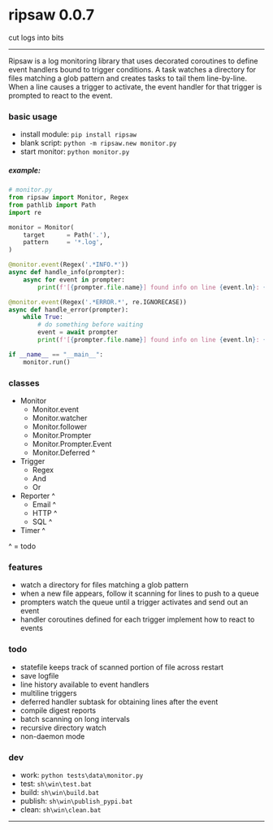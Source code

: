 # ripsaw 0.0.7
cut logs into bits

---

Ripsaw is a log monitoring library that uses decorated coroutines to define event handlers bound to trigger conditions. 
A task watches a directory for files matching a glob pattern and creates tasks to tail them line-by-line.
When a line causes a trigger to activate, the event handler for that trigger is prompted to react to the event. 

### basic usage
* install module: `pip install ripsaw` 
* blank script: `python -m ripsaw.new monitor.py`
* start monitor: `python monitor.py`

##### example:
```python
# monitor.py
from ripsaw import Monitor, Regex
from pathlib import Path
import re

monitor = Monitor(
    target      = Path('.'),
    pattern     = '*.log',
)

@monitor.event(Regex('.*INFO.*'))
async def handle_info(prompter):
    async for event in prompter:
        print(f'[{prompter.file.name}] found info on line {event.ln}: {event.line.strip()}, {event.match}')

@monitor.event(Regex('.*ERROR.*', re.IGNORECASE))
async def handle_error(prompter):
    while True:
        # do something before waiting
        event = await prompter
        print(f'[{prompter.file.name}] found info on line {event.ln}: {event.line.strip()}, {event.match}')

if __name__ == "__main__":
    monitor.run()
```

### classes
* Monitor
    * Monitor.event
    * Monitor.watcher
    * Monitor.follower
    * Monitor.Prompter
    * Monitor.Prompter.Event
    * Monitor.Deferred ^
* Trigger
    * Regex
    * And
    * Or
* Reporter ^
    * Email ^
    * HTTP ^
    * SQL ^
* Timer ^

^ = todo

### features
* watch a directory for files matching a glob pattern
* when a new file appears, follow it scanning for lines to push to a queue
* prompters watch the queue until a trigger activates and send out an event
* handler coroutines defined for each trigger implement how to react to events

### todo
* statefile keeps track of scanned portion of file across restart
* save logfile
* line history available to event handlers
* multiline triggers
* deferred handler subtask for obtaining lines after the event
* compile digest reports
* batch scanning on long intervals
* recursive directory watch
* non-daemon mode
    
### dev
* work: `python tests\data\monitor.py`
* test: `sh\win\test.bat`  
* build: `sh\win\build.bat`
* publish: `sh\win\publish_pypi.bat`
* clean: `sh\win\clean.bat`


---
